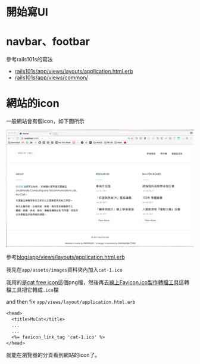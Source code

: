 # 開始寫UI

# navbar、footbar

參考rails101s的寫法
- [rails101s/app/views/layouts/application.html.erb](https://github.com/sdlong/rails101s/blob/master/app/views/layouts/application.html.erb)
- [rails101s/app/views/common/](https://github.com/sdlong/rails101s/tree/master/app/views/common)


# 網站的icon

一般網站會有個icon，如下圖所示

![](../img/favicon.png)

參考[blog/app/views/layouts/application.html.erb](https://github.com/mackenziechild/blog/blob/master/app/views/layouts/application.html.erb)

我先在`app/assets/images`資料夾內加入`cat-1.ico`

我用的是[cat free icon](http://www.flaticon.com/free-icon/cat_141732#term=cat&page=1&position=39)這個png檔，然後再去[線上Favicon.ico製作轉檔工具](http://tw.faviconico.org)這轉檔工具把它轉成`.ico`檔

and then fix `app/views/layout/application.html.erb`

```
<head>
  <title>MuCat</title>
  ...
  ...
  <%= favicon_link_tag 'cat-1.ico' %>
</head>
```

就能在瀏覽器的分頁看到網站的icon了。
